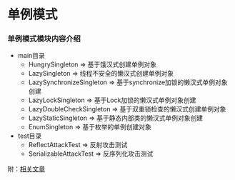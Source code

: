 # 单例模式

### 单例模式模块内容介绍
- main目录
    - HungrySingleton => 基于饿汉式创建单例对象
    - LazySingleton => 线程不安全的懒汉式创建单例对象
    - LazySynchronizeSingleton => 基于synchronize加锁的懒汉式单例对象创建
    - LazyLockSingleton => 基于Lock加锁的懒汉式单例对象创建
    - LazyDoubleCheckSingleton => 基于双重锁检查的懒汉式创建单例对象
    - LazyStaticSingleton => 基于静态内部类的懒汉式单例对象创建
    - EnumSingleton => 基于枚举的单例创建对象
- test目录
    - ReflectAttackTest => 反射攻击测试
    - SerializableAttackTest => 反序列化攻击测试
 

附：[相关文章]()